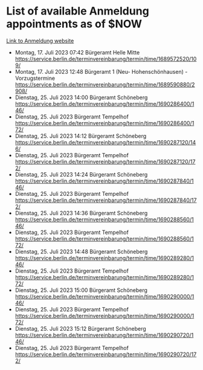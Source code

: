 # List of available Anmeldung appointments as of $NOW
[Link to Anmeldung website](https://service.berlin.de/terminvereinbarung/termin/tag.php?termin=1&anliegen[]=120686&dienstleisterlist=122210,122217,327316,122219,327312,122227,327314,122231,327346,122243,327348,122254,122252,329742,122260,329745,122262,329748,122271,327278,122273,327274,122277,327276,330436,122280,327294,122282,327290,122284,327292,122291,327270,122285,327266,122286,327264,122296,327268,150230,329760,122297,327286,122294,327284,122312,329763,122314,329775,122304,327330,122311,327334,122309,327332,317869,122281,327352,122279,329772,122283,122276,327324,122274,327326,122267,329766,122246,327318,122251,327320,122257,327322,122208,327298,122226,327300&herkunft=http%3A%2F%2Fservice.berlin.de%2Fdienstleistung%2F120686%2F)
- Montag, 17. Juli 2023 07:42 Bürgeramt Helle Mitte https://service.berlin.de/terminvereinbarung/termin/time/1689572520/109/
- Montag, 17. Juli 2023 12:48 Bürgeramt 1 (Neu- Hohenschönhausen) - Vorzugstermine https://service.berlin.de/terminvereinbarung/termin/time/1689590880/2908/
- Dienstag, 25. Juli 2023 14:00 Bürgeramt Schöneberg https://service.berlin.de/terminvereinbarung/termin/time/1690286400/146/
- Dienstag, 25. Juli 2023  Bürgeramt Tempelhof https://service.berlin.de/terminvereinbarung/termin/time/1690286400/172/
- Dienstag, 25. Juli 2023 14:12 Bürgeramt Schöneberg https://service.berlin.de/terminvereinbarung/termin/time/1690287120/146/
- Dienstag, 25. Juli 2023  Bürgeramt Tempelhof https://service.berlin.de/terminvereinbarung/termin/time/1690287120/172/
- Dienstag, 25. Juli 2023 14:24 Bürgeramt Schöneberg https://service.berlin.de/terminvereinbarung/termin/time/1690287840/146/
- Dienstag, 25. Juli 2023  Bürgeramt Tempelhof https://service.berlin.de/terminvereinbarung/termin/time/1690287840/172/
- Dienstag, 25. Juli 2023 14:36 Bürgeramt Schöneberg https://service.berlin.de/terminvereinbarung/termin/time/1690288560/146/
- Dienstag, 25. Juli 2023  Bürgeramt Tempelhof https://service.berlin.de/terminvereinbarung/termin/time/1690288560/172/
- Dienstag, 25. Juli 2023 14:48 Bürgeramt Schöneberg https://service.berlin.de/terminvereinbarung/termin/time/1690289280/146/
- Dienstag, 25. Juli 2023  Bürgeramt Tempelhof https://service.berlin.de/terminvereinbarung/termin/time/1690289280/172/
- Dienstag, 25. Juli 2023 15:00 Bürgeramt Schöneberg https://service.berlin.de/terminvereinbarung/termin/time/1690290000/146/
- Dienstag, 25. Juli 2023  Bürgeramt Tempelhof https://service.berlin.de/terminvereinbarung/termin/time/1690290000/172/
- Dienstag, 25. Juli 2023 15:12 Bürgeramt Schöneberg https://service.berlin.de/terminvereinbarung/termin/time/1690290720/146/
- Dienstag, 25. Juli 2023  Bürgeramt Tempelhof https://service.berlin.de/terminvereinbarung/termin/time/1690290720/172/
